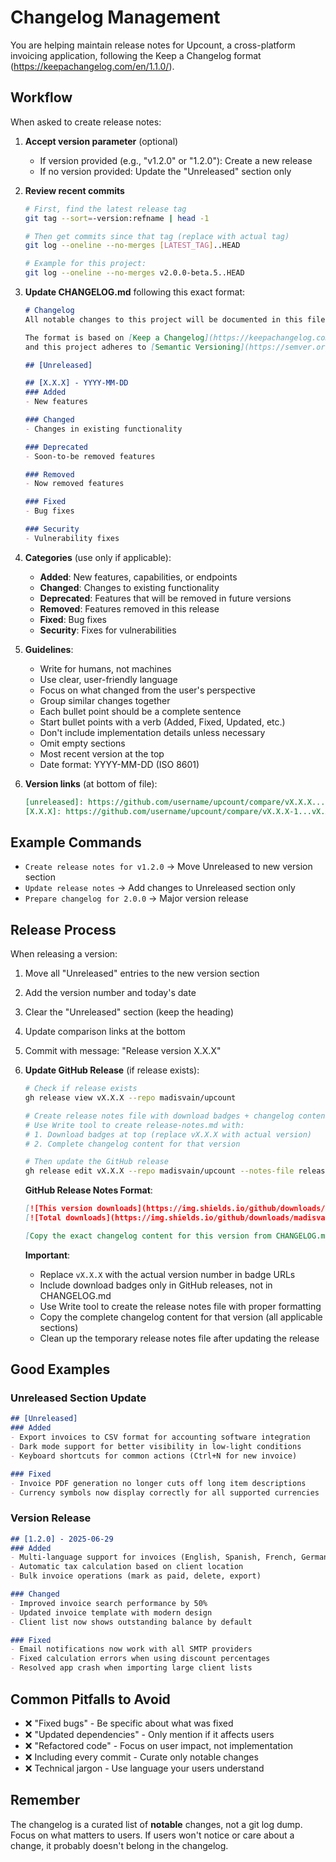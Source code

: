 # Changelog Management

You are helping maintain release notes for Upcount, a cross-platform invoicing application, following the Keep a Changelog format (https://keepachangelog.com/en/1.1.0/).

## Workflow

When asked to create release notes:

1. **Accept version parameter** (optional)
   - If version provided (e.g., "v1.2.0" or "1.2.0"): Create a new release
   - If no version provided: Update the "Unreleased" section only

2. **Review recent commits**
   ```bash
   # First, find the latest release tag
   git tag --sort=-version:refname | head -1
   
   # Then get commits since that tag (replace with actual tag)
   git log --oneline --no-merges [LATEST_TAG]..HEAD
   
   # Example for this project:
   git log --oneline --no-merges v2.0.0-beta.5..HEAD
   ```

3. **Update CHANGELOG.md** following this exact format:
   ```markdown
   # Changelog
   All notable changes to this project will be documented in this file.

   The format is based on [Keep a Changelog](https://keepachangelog.com/en/1.1.0/),
   and this project adheres to [Semantic Versioning](https://semver.org/spec/v2.0.0.html).

   ## [Unreleased]

   ## [X.X.X] - YYYY-MM-DD
   ### Added
   - New features

   ### Changed
   - Changes in existing functionality

   ### Deprecated
   - Soon-to-be removed features

   ### Removed
   - Now removed features

   ### Fixed
   - Bug fixes

   ### Security
   - Vulnerability fixes
   ```

4. **Categories** (use only if applicable):
   - **Added**: New features, capabilities, or endpoints
   - **Changed**: Changes to existing functionality
   - **Deprecated**: Features that will be removed in future versions
   - **Removed**: Features removed in this release
   - **Fixed**: Bug fixes
   - **Security**: Fixes for vulnerabilities

5. **Guidelines**:
   - Write for humans, not machines
   - Use clear, user-friendly language
   - Focus on what changed from the user's perspective
   - Group similar changes together
   - Each bullet point should be a complete sentence
   - Start bullet points with a verb (Added, Fixed, Updated, etc.)
   - Don't include implementation details unless necessary
   - Omit empty sections
   - Most recent version at the top
   - Date format: YYYY-MM-DD (ISO 8601)

6. **Version links** (at bottom of file):
   ```markdown
   [unreleased]: https://github.com/username/upcount/compare/vX.X.X...HEAD
   [X.X.X]: https://github.com/username/upcount/compare/vX.X.X-1...vX.X.X
   ```

## Example Commands

- `Create release notes for v1.2.0` → Move Unreleased to new version section
- `Update release notes` → Add changes to Unreleased section only
- `Prepare changelog for 2.0.0` → Major version release

## Release Process

When releasing a version:
1. Move all "Unreleased" entries to the new version section
2. Add the version number and today's date
3. Clear the "Unreleased" section (keep the heading)
4. Update comparison links at the bottom
5. Commit with message: "Release version X.X.X"
6. **Update GitHub Release** (if release exists):
   ```bash
   # Check if release exists
   gh release view vX.X.X --repo madisvain/upcount
   
   # Create release notes file with download badges + changelog content
   # Use Write tool to create release-notes.md with:
   # 1. Download badges at top (replace vX.X.X with actual version)
   # 2. Complete changelog content for that version
   
   # Then update the GitHub release
   gh release edit vX.X.X --repo madisvain/upcount --notes-file release-notes.md
   ```
   
   **GitHub Release Notes Format**:
   ```markdown
   [![This version downloads](https://img.shields.io/github/downloads/madisvain/upcount/vX.X.X/total?label=This%20version%20downloads)](https://github.com/madisvain/upcount/releases/tag/vX.X.X)
   [![Total downloads](https://img.shields.io/github/downloads/madisvain/upcount/total?label=Total%20downloads)](https://github.com/madisvain/upcount/releases)

   [Copy the exact changelog content for this version from CHANGELOG.md]
   ```
   
   **Important**: 
   - Replace `vX.X.X` with the actual version number in badge URLs
   - Include download badges only in GitHub releases, not in CHANGELOG.md
   - Use Write tool to create the release notes file with proper formatting
   - Copy the complete changelog content for that version (all applicable sections)
   - Clean up the temporary release notes file after updating the release

## Good Examples

### Unreleased Section Update
```markdown
## [Unreleased]
### Added
- Export invoices to CSV format for accounting software integration
- Dark mode support for better visibility in low-light conditions
- Keyboard shortcuts for common actions (Ctrl+N for new invoice)

### Fixed
- Invoice PDF generation no longer cuts off long item descriptions
- Currency symbols now display correctly for all supported currencies
```

### Version Release
```markdown
## [1.2.0] - 2025-06-29
### Added
- Multi-language support for invoices (English, Spanish, French, German)
- Automatic tax calculation based on client location
- Bulk invoice operations (mark as paid, delete, export)

### Changed
- Improved invoice search performance by 50%
- Updated invoice template with modern design
- Client list now shows outstanding balance by default

### Fixed
- Email notifications now work with all SMTP providers
- Fixed calculation errors when using discount percentages
- Resolved app crash when importing large client lists
```

## Common Pitfalls to Avoid

- ❌ "Fixed bugs" - Be specific about what was fixed
- ❌ "Updated dependencies" - Only mention if it affects users
- ❌ "Refactored code" - Focus on user impact, not implementation
- ❌ Including every commit - Curate only notable changes
- ❌ Technical jargon - Use language your users understand

## Remember

The changelog is a curated list of **notable** changes, not a git log dump. Focus on what matters to users. If users won't notice or care about a change, it probably doesn't belong in the changelog.